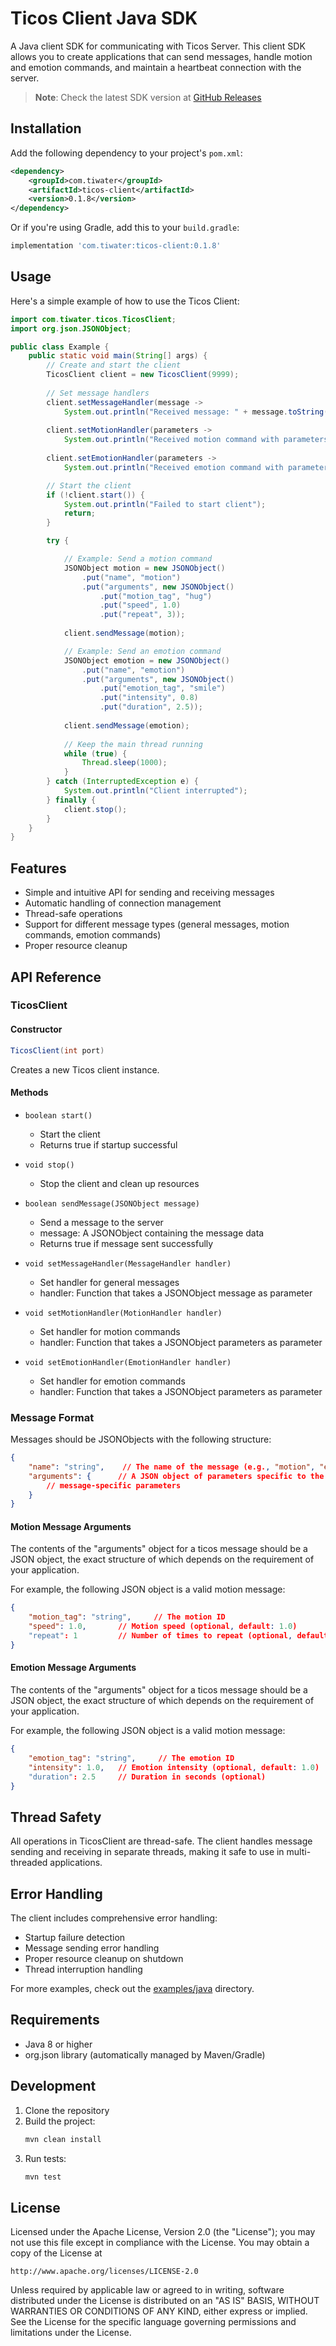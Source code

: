 # Ticos Client Java SDK

A Java client SDK for communicating with Ticos Server. This client SDK allows you to create applications that can send messages, handle motion and emotion commands, and maintain a heartbeat connection with the server.

> **Note**: Check the latest SDK version at [GitHub Releases](https://github.com/tiwater/ticos-client/tags?q=java-*)

## Installation

Add the following dependency to your project's `pom.xml`:

```xml
<dependency>
    <groupId>com.tiwater</groupId>
    <artifactId>ticos-client</artifactId>
    <version>0.1.8</version>
</dependency>
```

Or if you're using Gradle, add this to your `build.gradle`:

```groovy
implementation 'com.tiwater:ticos-client:0.1.8'
```

## Usage

Here's a simple example of how to use the Ticos Client:

```java
import com.tiwater.ticos.TicosClient;
import org.json.JSONObject;

public class Example {
    public static void main(String[] args) {
        // Create and start the client
        TicosClient client = new TicosClient(9999);
        
        // Set message handlers
        client.setMessageHandler(message -> 
            System.out.println("Received message: " + message.toString()));
            
        client.setMotionHandler(parameters -> 
            System.out.println("Received motion command with parameters: " + parameters.toString()));
            
        client.setEmotionHandler(parameters -> 
            System.out.println("Received emotion command with parameters: " + parameters.toString()));

        // Start the client
        if (!client.start()) {
            System.out.println("Failed to start client");
            return;
        }

        try {

            // Example: Send a motion command
            JSONObject motion = new JSONObject()
                .put("name", "motion")
                .put("arguments", new JSONObject()
                    .put("motion_tag", "hug")
                    .put("speed", 1.0)
                    .put("repeat", 3));
            
            client.sendMessage(motion);

            // Example: Send an emotion command
            JSONObject emotion = new JSONObject()
                .put("name", "emotion")
                .put("arguments", new JSONObject()
                    .put("emotion_tag", "smile")
                    .put("intensity", 0.8)
                    .put("duration", 2.5));
            
            client.sendMessage(emotion);
            
            // Keep the main thread running
            while (true) {
                Thread.sleep(1000);
            }
        } catch (InterruptedException e) {
            System.out.println("Client interrupted");
        } finally {
            client.stop();
        }
    }
}
```

## Features

- Simple and intuitive API for sending and receiving messages
- Automatic handling of connection management
- Thread-safe operations
- Support for different message types (general messages, motion commands, emotion commands)
- Proper resource cleanup

## API Reference

### TicosClient

#### Constructor

```java
TicosClient(int port)
```

Creates a new Ticos client instance.

#### Methods

- `boolean start()`
  - Start the client
  - Returns true if startup successful

- `void stop()`
  - Stop the client and clean up resources

- `boolean sendMessage(JSONObject message)`
  - Send a message to the server
  - message: A JSONObject containing the message data
  - Returns true if message sent successfully

- `void setMessageHandler(MessageHandler handler)`
  - Set handler for general messages
  - handler: Function that takes a JSONObject message as parameter

- `void setMotionHandler(MotionHandler handler)`
  - Set handler for motion commands
  - handler: Function that takes a JSONObject parameters as parameter

- `void setEmotionHandler(EmotionHandler handler)`
  - Set handler for emotion commands
  - handler: Function that takes a JSONObject parameters as parameter

### Message Format

Messages should be JSONObjects with the following structure:

```json
{
    "name": "string",    // The name of the message (e.g., "motion", "emotion", "heartbeat")
    "arguments": {      // A JSON object of parameters specific to the message type
        // message-specific parameters
    }
}
```

#### Motion Message Arguments

The contents of the "arguments" object for a ticos message should be a JSON object, the exact structure of which depends on the requirement of your application.

For example, the following JSON object is a valid motion message:
```json
{
    "motion_tag": "string",     // The motion ID
    "speed": 1.0,       // Motion speed (optional, default: 1.0)
    "repeat": 1         // Number of times to repeat (optional, default: 1)
}
```

#### Emotion Message Arguments

The contents of the "arguments" object for a ticos message should be a JSON object, the exact structure of which depends on the requirement of your application.

For example, the following JSON object is a valid motion message:
```json
{
    "emotion_tag": "string",     // The emotion ID
    "intensity": 1.0,   // Emotion intensity (optional, default: 1.0)
    "duration": 2.5     // Duration in seconds (optional)
}
```

## Thread Safety

All operations in TicosClient are thread-safe. The client handles message sending and receiving in separate threads, making it safe to use in multi-threaded applications.

## Error Handling

The client includes comprehensive error handling:
- Startup failure detection
- Message sending error handling
- Proper resource cleanup on shutdown
- Thread interruption handling

For more examples, check out the [examples/java](../../examples/java) directory.

## Requirements

- Java 8 or higher
- org.json library (automatically managed by Maven/Gradle)

## Development

1. Clone the repository
2. Build the project:
   ```bash
   mvn clean install
   ```
3. Run tests:
   ```bash
   mvn test
   ```

## License

Licensed under the Apache License, Version 2.0 (the "License");
you may not use this file except in compliance with the License.
You may obtain a copy of the License at

    http://www.apache.org/licenses/LICENSE-2.0

Unless required by applicable law or agreed to in writing, software
distributed under the License is distributed on an "AS IS" BASIS,
WITHOUT WARRANTIES OR CONDITIONS OF ANY KIND, either express or implied.
See the License for the specific language governing permissions and
limitations under the License.
